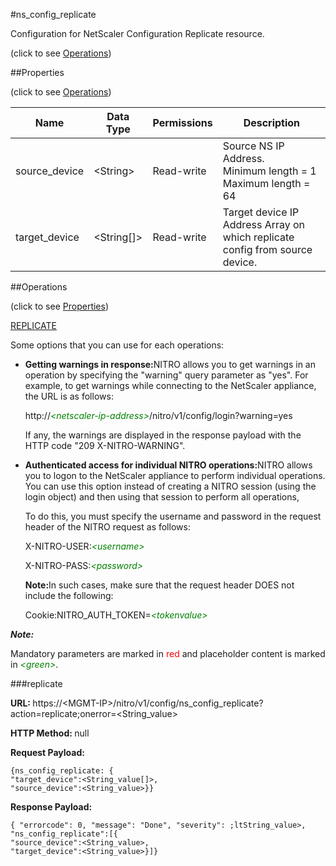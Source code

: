 #ns_config_replicate



Configuration for NetScaler Configuration Replicate resource.

<span>(click to see [Operations](#operations))</span>



##Properties 

<span>(click to see [Operations](#operations))</span>





<table><thead><tr><th>Name</th><th>Data Type</th><th>Permissions</th><th>Description</th></tr></thead><tbody><tr><td>source_device</td><td>&lt;String></td><td>Read-write</td><td>Source NS IP Address.<br>Minimum length = 1<br>Maximum length = 64</td></tr><tr><td>target_device</td><td>&lt;String[]></td><td>Read-write</td><td>Target device IP Address Array on which replicate config from source device.</td></tr></tbody></table>

##Operations 

<span>(click to see [Properties](#properties))</span>





[REPLICATE](#repl)





Some options that you can use for each operations:

<ul><li><p><b>Getting warnings in response:</b>NITRO allows you to get warnings in an operation by specifying the "warning" query parameter as "yes". For example, to get warnings while connecting to the NetScaler appliance, the URL is as follows:</p><p>http://<span style="color:green;font-style:italic;">&lt;netscaler-ip-address&gt;</span>/nitro/v1/config/login?warning=yes</p><p>If any, the warnings are displayed in the response payload with the HTTP code "209 X-NITRO-WARNING".</p></li><li><p><b>Authenticated access for individual NITRO operations:</b>NITRO allows you to logon to the NetScaler appliance to perform individual operations. You can use this option instead of creating a NITRO session (using the login object) and then using that session to perform all operations,</p><p>To do this, you must specify the username and password in the request header of the NITRO request as follows:</p><p>X-NITRO-USER:<span style="color:green;font-style:italic;">&lt;username&gt;</span></p><p>X-NITRO-PASS:<span style="color:green;font-style:italic;">&lt;password&gt;</span></p><p><b>Note:</b>In such cases, make sure that the request header DOES not include the following:</p><p>Cookie:NITRO_AUTH_TOKEN=<span style="color:green;font-style:italic;">&lt;tokenvalue&gt;</span></p></li></ul>







***Note:*** 

Mandatory parameters are marked in <span style="color:#FF0000;">red</span> and placeholder content is marked in <span style="color:green;font-style:italic">&lt;green&gt;</span>.



###replicate







<b>URL: </b>https://&lt;MGMT-IP&gt;/nitro/v1/config/ns_config_replicate?action=replicate;onerror=&lt;String_value&gt;

<b>HTTP Method: </b>null

<b>Request Payload: </b>
```
{ns_config_replicate: {
"target_device":<String_value[]>,
"source_device":<String_value>}}
```

<b>Response Payload: </b>
```
{ "errorcode": 0, "message": "Done", "severity": ;ltString_value>, "ns_config_replicate":[{
"source_device":<String_value>,
"target_device":<String_value>}]}
```







